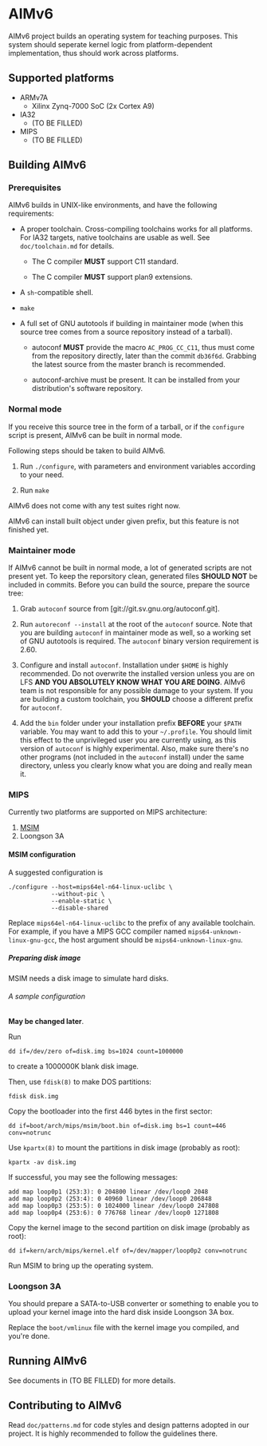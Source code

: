 # AIMv6

AIMv6 project builds an operating system for teaching purposes.
This system should seperate kernel logic from platform-dependent implementation,
thus should work across platforms.

## Supported platforms

* ARMv7A
  - Xilinx Zynq-7000 SoC (2x Cortex A9)
* IA32
  - (TO BE FILLED)
* MIPS
  - (TO BE FILLED)

## Building AIMv6

### Prerequisites

AIMv6 builds in UNIX-like environments, and have the following requirements:

* A proper toolchain. Cross-compiling toolchains works for all platforms. For
  IA32 targets, native toolchains are usable as well. See `doc/toolchain.md`
  for details.

  - The C compiler **MUST** support C11 standard.

  - The C compiler **MUST** support plan9 extensions.

* A `sh`-compatible shell.

* `make`

* A full set of GNU autotools if building in maintainer mode (when this source
  tree comes from a source repository instead of a tarball).

  - autoconf **MUST** provide the macro `AC_PROG_CC_C11`, thus must come from
    the repository directly, later than the commit `db36f6d`. Grabbing the
    latest source from the master branch is recommended.

  - autoconf-archive must be present. It can be installed from your
    distribution's software repository.

### Normal mode

If you receive this source tree in the form of a tarball, or if the `configure`
script is present, AIMv6 can be built in normal mode.

Following steps should be taken to build AIMv6.

1. Run `./configure`, with parameters and environment variables according to
   your need.

2. Run `make`

AIMv6 does not come with any test suites right now.

AIMv6 can install built object under given prefix, but this feature is not
finished yet.

### Maintainer mode

If AIMv6 cannot be built in normal mode, a lot of generated scripts are not
present yet. To keep the reporsitory clean, generated files **SHOULD NOT** be
included in commits. Before you can build the source, prepare the source tree:

1. Grab `autoconf` source from [git://git.sv.gnu.org/autoconf.git].

2. Run `autoreconf --install` at the root of the `autoconf` source. Note that
   you are building `autoconf` in maintainer mode as well, so a working set
   of GNU autotools is required. The `autoconf` binary version requirement
   is 2.60.

3. Configure and install `autoconf`. Installation under `$HOME` is highly
   recommended. Do not overwrite the installed version unless you are on LFS
   **AND YOU ABSOLUTELY KNOW WHAT YOU ARE DOING**. AIMv6 team is not
   responsible for any possible damage to your system. If you are building
   a custom toolchain, you **SHOULD** choose a different prefix for `autoconf`.

4. Add the `bin` folder under your installation prefix **BEFORE** your `$PATH`
   variable. You may want to add this to your `~/.profile`. You should limit
   this effect to the unprivileged user you are currently using, as this
   version of `autoconf` is highly experimental. Also, make sure there's no
   other programs (not included in the `autoconf` install) under the same
   directory, unless you clearly know what you are doing and really mean it.

### MIPS

Currently two platforms are supported on MIPS architecture:

1. [MSIM](http://d3s.mff.cuni.cz/~holub/sw/msim/)
2. Loongson 3A

#### MSIM configuration

A suggested configuration is

```
./configure --host=mips64el-n64-linux-uclibc \
            --without-pic \
            --enable-static \
            --disable-shared
```

Replace `mips64el-n64-linux-uclibc` to the prefix of any available toolchain.
For example, if you have a MIPS GCC compiler named
`mips64-unknown-linux-gnu-gcc`, the host argument should be
`mips64-unknown-linux-gnu`.

##### Preparing disk image

MSIM needs a disk image to simulate hard disks.

###### A sample configuration

**May be changed later**.

Run

```
dd if=/dev/zero of=disk.img bs=1024 count=1000000
```

to create a 1000000K blank disk image.

Then, use `fdisk(8)` to make DOS partitions:

```
fdisk disk.img
```

Copy the bootloader into the first 446 bytes in the first sector:

```
dd if=boot/arch/mips/msim/boot.bin of=disk.img bs=1 count=446 conv=notrunc
```

Use `kpartx(8)` to mount the partitions in disk image (probably as root):

```
kpartx -av disk.img
```

If successful, you may see the following messages:

```
add map loop0p1 (253:3): 0 204800 linear /dev/loop0 2048
add map loop0p2 (253:4): 0 40960 linear /dev/loop0 206848
add map loop0p3 (253:5): 0 1024000 linear /dev/loop0 247808
add map loop0p4 (253:6): 0 776768 linear /dev/loop0 1271808
```

Copy the kernel image to the second partition on disk image (probably as root):

```
dd if=kern/arch/mips/kernel.elf of=/dev/mapper/loop0p2 conv=notrunc
```

Run MSIM to bring up the operating system.

### Loongson 3A

You should prepare a SATA-to-USB converter or something to enable you to upload
your kernel image into the hard disk inside Loongson 3A box.

Replace the `boot/vmlinux` file with the kernel image you compiled, and you're
done.

## Running AIMv6

See documents in (TO BE FILLED) for more details.

## Contributing to AIMv6

Read `doc/patterns.md` for code styles and design patterns adopted in our
project.  It is highly recommended to follow the guidelines there.

